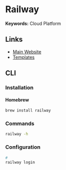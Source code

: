 # Railway

<!--
https://www.youtube.com/watch?v=RdGxvYN82R4
-->

**Keywords:** Cloud Platform

## Links

- [Main Website](https://railway.app)
- [Templates](https://railway.app/templates)

## CLI

### Installation

#### Homebrew

```sh
brew install railway
```

### Commands

```sh
railway -h
```

### Configuration

```sh
#
railway login
```
